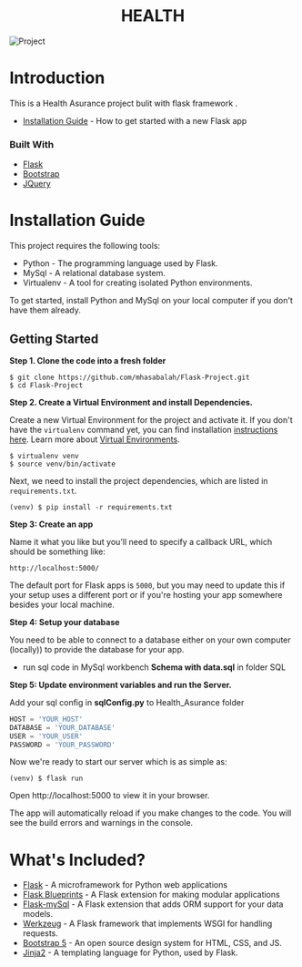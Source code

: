 <h1 align="center"> HEALTH </h1>

![Project](https://user-images.githubusercontent.com/68168970/152428811-f9e44478-b1a2-4fae-b89c-27fcf4178317.png)


# Introduction

This is a Health Asurance  project bulit with flask framework .

- [Installation Guide](#installation-guide) - How to get started with a new Flask app


### Built With

* [Flask](https://flask.palletsprojects.com/en/2.0.x/)
* [Bootstrap](https://getbootstrap.com)
* [JQuery](https://jquery.com)


# <a name='installation-guide'>Installation Guide</a>

This project requires the following tools:

- Python - The programming language used by Flask.
- MySql - A relational database system.
- Virtualenv - A tool for creating isolated Python environments.

To get started, install Python and MySql on your local computer if you don't have them already. 

## Getting Started


**Step 1. Clone the code into a fresh folder**

```
$ git clone https://github.com/mhasabalah/Flask-Project.git
$ cd Flask-Project
```

**Step 2. Create a Virtual Environment and install Dependencies.**

Create a new Virtual Environment for the project and activate it. If you don't have the `virtualenv` command yet, you can find installation [instructions here](https://virtualenv.readthedocs.io/en/latest/). Learn more about [Virtual Environments](http://flask.pocoo.org/docs/1.0/installation/#virtual-environments).

```
$ virtualenv venv
$ source venv/bin/activate
```

Next, we need to install the project dependencies, which are listed in `requirements.txt`.

```
(venv) $ pip install -r requirements.txt
```

**Step 3: Create an app**

Name it what you like but you'll need to specify a callback URL, which should be something like:

```
http://localhost:5000/
```

The default port for Flask apps is `5000`, but you may need to update this if your setup uses a different port or if you're hosting your app somewhere besides your local machine.

**Step 4: Setup your database**

You need to be able to connect to a database either on your own computer (locally)) to provide the database for your app.

- run sql code in MySql workbench __Schema with data.sql__  in folder SQL 

**Step 5: Update environment variables and run the Server.**

Add your sql config in __sqlConfig.py__ to Health_Asurance folder
```py
HOST = 'YOUR_HOST'
DATABASE = 'YOUR_DATABASE'
USER = 'YOUR_USER'
PASSWORD = 'YOUR_PASSWORD'
```

Now we're ready to start our server which is as simple as:

```
(venv) $ flask run
```

Open http://localhost:5000 to view it in your browser.

The app will automatically reload if you make changes to the code.
You will see the build errors and warnings in the console.

# What's Included?

- [Flask](http://flask.pocoo.org/) - A microframework for Python web applications
- [Flask Blueprints](http://flask.pocoo.org/docs/1.0/blueprints/) - A Flask extension for making modular applications
- [Flask-mySql](http://flask-sqlalchemy.pocoo.org/2.3/) - A Flask extension that adds ORM support for your data models.
- [Werkzeug](http://werkzeug.pocoo.org/) - A Flask framework that implements WSGI for handling requests.
- [Bootstrap 5](https://getbootstrap.com/) - An open source design system for HTML, CSS, and JS.
- [Jinja2](http://jinja.pocoo.org/docs/2.10/) - A templating language for Python, used by Flask.
